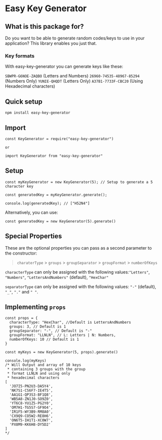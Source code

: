 # Easy Key Generator

## What is this package for?

Do you want to be able to generate random codes/keys to use in your application?
This library enables you just that.

### Key formats

With easy-key-generator you can generate keys like these:

`SBWPR-G6NOE-ZAQBO` (Letters and Numbers)
`26960-74535-48967-85294` (Numbers Only)
`YUNIE-QHQDT` (Letters Only)
`A37B1-7733F-CBC20` (Using Hexadecimal characters)

## Quick setup

```
npm install easy-key-generator
```

## Import

```
const KeyGenerator = require("easy-key-generator")

or

import KeyGenerator from "easy-key-generator"
```

## Setup

```
const myKeyGenerator = new KeyGenerator(5); // Setup to generate a 5 character key

const generatedKey = myKeyGenerator.generate();

console.log(generatedKey); // ["H52N4"]
```

Alternatively, you can use:

```
const generatedKey = new KeyGenerator(5).generate()
```

## Special Properties

These are the optional properties you can pass as a second parameter to the constructor:

> `charaterType` > `groups` > `groupSeparator` > `groupFormat` > `numberOfKeys`

`characterType` can only be assigned with the following values:`"Letters"`, `"Numbers"`, `"LettersAndNumbers"` (default), `"HexChar"`

`separatorType` can only be assigned with the following values: `"-"` (default), `"_"`, `"."` and `" "`.

## Implementing `props`

```
const props = {
  characterType: "HexChar", //Default is LettersAndNumbers
  groups: 3, // Default is 1
  groupSeparator: "-", // Default is "-"
  groupFormat: "LLNLN", // L: Letters | N: Numbers,
  numberOfKeys: 10 // Default is 1
}

const myKeys = new KeyGenerator(5, props).generate()

console.log(myKeys)
/* Will Output and array of 10 keys
 * containing 3 groups with the group
 * format LLNLN and using only
 * hexadecimal characters
[
  'JO7I5-PN2U3-DA5Y4',
  'NK7S1-CS6F7-IE4T5',
  'AA1G1-QP3S3-BF1Q8',
  'WB5A8-ZN1J0-SO9Z0',
  'YT6C8-YU1Z5-PG2Y0',
  'OM7H1-TG5S7-GF9O4',
  'IR1F5-WY3B9-RM8A0',
  'CX9Q9-CO5W2-RE8H6',
  'ON6T5-IH1T1-XC0W7',
  'PX8M9-KK6H8-DY5D2'
]
*/
```
